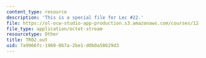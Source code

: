 ```yaml
---
content_type: resource
description: 'This is a special file for Lec #22.'
file: https://ol-ocw-studio-app-production.s3.amazonaws.com/courses/12-540-principles-of-the-global-positioning-system-spring-2012/7a9966fc19600b7a2be1d0b0a58629d3_TR02.out
file_type: application/octet-stream
resourcetype: Other
title: TR02.out
uid: 7a9966fc-1960-0b7a-2be1-d0b0a58629d3
---
```

